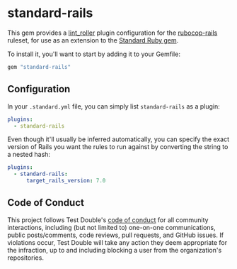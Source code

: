 # standard-rails

This gem provides a [lint_roller](https://github.com/standardrb/lint_roller)
plugin configuration for the
[rubocop-rails](https://github.com/rubocop/rubocop-rails) ruleset, for use
as an extension to the [Standard Ruby
gem](https://github.com/standardrb/standard).

To install it, you'll want to start by adding it to your Gemfile:

```ruby
gem "standard-rails"
```

## Configuration

In your `.standard.yml` file, you can simply list `standard-rails` as a plugin:

```yaml
plugins:
  - standard-rails
```

Even though it'll usually be inferred automatically, you can specify the exact
version of Rails you want the rules to run against by converting the string to
a nested hash:

```yaml
plugins:
  - standard-rails:
      target_rails_version: 7.0
```

## Code of Conduct

This project follows Test Double's [code of
conduct](https://testdouble.com/code-of-conduct) for all community interactions,
including (but not limited to) one-on-one communications, public posts/comments,
code reviews, pull requests, and GitHub issues. If violations occur, Test Double
will take any action they deem appropriate for the infraction, up to and
including blocking a user from the organization's repositories.

